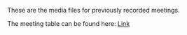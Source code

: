 These are the media files for previously recorded meetings.

The meeting table can be found here: [Link](../readme.md)
